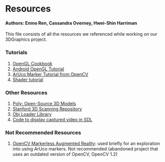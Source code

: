 # Resources
#### Authors: Enmo Ren, Cassandra Overney, Hwei-Shin Harriman

This file consists of all the resources we referenced while working on our
3DGraphics project.

### Tutorials
1. [OpenGL Cookbook](https://www.oreilly.com/library/view/opengl-data-visualization/9781782169727/)
2. [Android OpenGL Tutorial](https://github.com/doggycoder/AndroidOpenGLDemo)
3. [ArUco Marker Tutorial from OpenCV](https://docs.opencv.org/3.4.2/d5/dae/tutorial_aruco_detection.html)
4. [Shader tutorial](http://www.opengl-tutorial.org/)

### Other Resources
1. [Poly: Open-Source 3D Models](https://poly.google.com/)
2. [Stanford 3D Scanning Repository](http://graphics.stanford.edu/data/3Dscanrep/)
3. [Obj Loader Library](https://github.com/rlk/obj)
4. [Code to display captured video in SDL](https://github.com/latelee/CameraDemo_Linux)

### Not Recommended Resources
1. [OpenCV Markerless Augmented Reality](https://medium.com/@ahmetozlu93/marker-less-augmented-reality-by-opencv-and-opengl-531b2af0a130): used briefly for an exploration into using ArUco markers. Not recommended (abandoned project that uses an outdated version of OpenCV, OpenCV 1.2)
